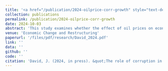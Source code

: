 ```yaml
---
title: '<a href="/publication/2024-oilprice-corr-growth" style="text-decoration:none;">The role of corruption in the oil price-growth relationship: Insights from oil-rich economies</a>'
collection: publications
permalink: /publication/2024-oilprice-corr-growth
date: 2024-10-03
abstract: 'This study examines whether the effect of oil prices on economic growth is influenced by the level of corruption. I focus on 30 oil-rich economies and employ dynamic heterogeneous panel estimation techniques to address the issue of cross-sectional dependence. Evidence from the study reveals that the impact of oil prices on growth varies with corruption levels. Specifically, the marginal effect of oil prices on growth is positive at low levels of corruption but hampers immediate and long-term growth at high levels of corruption. Essentially, the results indicate that a simultaneous increase in oil prices and corruption impairs growth, whereas increase in oil prices coupled with a reduction in corruption benefits the economy more. Using a disaggregated sample of countries based on their corruption levels, the results suggest that the adverse effect of simultaneous increases in oil prices and corruption is more pronounced in oil-rich countries with higher levels of corruption compared to those with lower levels. The study implies that the level of corruption is a crucial factor in how changes in oil prices impact long-term growth in oil-rich economies. Therefore, for sustainable long-term economic growth, an increase in oil prices must be accompanied by a significant reduction in corruption.'
venue: 'Economic Change and Restructuring'
paperurl: '/files/pdf/research/David_2024.pdf'
link: ''
data: ''
github: ''
code: ''
citation: 'David, J. (2024, in press). &quot;The role of corruption in the oil price-growth relationship: Insights from oil-rich economies&quot; <i>Economic Change and Restructuring</i>. <i>Forthcoming</i>'
---
```

